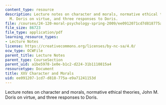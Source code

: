 ```yaml
---
content_type: resource
description: Lecture notes on character and morals, normative ethical theories, John
  M. Doris on virtue, and three responses to Doris.
file: /courses/24-120-moral-psychology-spring-2009/ee0912071cd7d818775ae9a71241153d_MIT24_120s09_lec25.pdf
file_size: 86723
file_type: application/pdf
learning_resource_types:
- Lecture Notes
license: https://creativecommons.org/licenses/by-nc-sa/4.0/
ocw_type: OCWFile
parent_title: Lecture Notes
parent_type: CourseSection
parent_uid: a1be5978-1e0e-b1c2-d224-31b1110815a4
resourcetype: Document
title: XXV Character and Morals
uid: ee091207-1cd7-d818-775a-e9a71241153d
---
```

Lecture notes on character and morals, normative ethical theories, John M. Doris on virtue, and three responses to Doris.